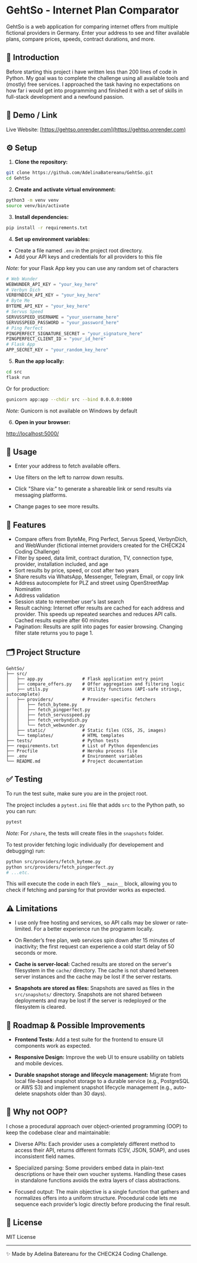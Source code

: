 # GehtSo - Internet Plan Comparator

GehtSo is a web application for comparing internet offers from multiple fictional providers in Germany. Enter your address to see and filter available plans, compare prices, speeds, contract durations, and more.

## 👋 Introduction

Before starting this project i have written less than 200 lines of code in Python. My goal was to complete the challenge using all available tools and (mostly) free services. I approached the task having no expectations on how far i would get into programming and finished it with a set of skills in full-stack development and a newfound passion.

## 🚀 Demo / Link

Live Website: [https://gehtso.onrender.com](https://gehtso.onrender.com)

## ⚙️ Setup

1. **Clone the repository:**

```bash
git clone https://github.com/AdelinaBatereanu/GehtSo.git
cd GehtSo
```

2. **Create and activate virtual environment:**

```bash
python3 -m venv venv
source venv/bin/activate
```

3. **Install dependencies:**

```bash
pip install -r requirements.txt
```

4. **Set up environment variables:**

- Create a file named `.env` in the project root directory.
- Add your API keys and credentials for all providers to this file

*Note:* for your Flask App key you can use any random set of characters

```python
# Web Wunder
WEBWUNDER_API_KEY = "your_key_here"
# Verbyn Dich
VERBYNDICH_API_KEY = "your_key_here"
# Byte Me
BYTEME_API_KEY = "your_key_here"
# Servus Speed
SERVUSSPEED_USERNAME = "your_username_here"
SERVUSSPEED_PASSWORD = "your_password_here"
# Ping Perfect
PINGPERFECT_SIGNATURE_SECRET = "your_signature_here"
PINGPERFECT_CLIENT_ID = "your_id_here"
# Flask App
APP_SECRET_KEY = "your_random_key_here"
```

5. **Run the app locally:**

```bash
cd src
flask run
```

Or for production:

```bash
gunicorn app:app --chdir src --bind 0.0.0.0:8000
```

*Note:* Gunicorn is not available on Windows by default

6. **Open in your browser:**

[http://localhost:5000/](http://localhost:5000/)

## 📝 Usage

- Enter your address to fetch available offers.

- Use filters on the left to narrow down results.

- Click "Share via:" to generate a shareable link or send results via messaging platforms.

- Change pages to see more results.

## 💫 Features

- Compare offers from ByteMe, Ping Perfect, Servus Speed, VerbynDich, and WebWunder (fictional internet providers created for the CHECK24 Coding Challenge)
- Filter by speed, data limit, contract duration, TV, connection type, provider, installation included, and age
- Sort results by price, speed, or cost after two years
- Share results via WhatsApp, Messenger, Telegram, Email, or copy link
- Address autocomplete for PLZ and street using OpenStreetMap Nominatim
- Address validation
- Session state to remember user's last search
- Result caching: Internet offer results are cached for each address and provider. This speeds up repeated searches and reduces API calls. Cached results expire after 60 minutes
- Pagination: Results are split into pages for easier browsing. Changing filter state returns you to page 1.

## 🗂️ Project Structure

```plaintext
GehtSo/
├── src/
│   ├── app.py               # Flask application entry point
│   ├── compare_offers.py    # Offer aggregation and filtering logic
│   ├── utils.py             # Utility functions (API-safe strings, autocomplete)
│   ├── providers/           # Provider-specific fetchers
│   │   ├── fetch_byteme.py
│   │   ├── fetch_pingperfect.py
│   │   ├── fetch_servusspeed.py
│   │   ├── fetch_verbyndich.py
│   │   └── fetch_webwunder.py
│   ├── static/              # Static files (CSS, JS, images)
│   └── templates/           # HTML templates
├── tests/                   # Python tests
├── requirements.txt         # List of Python dependencies
├── Procfile                 # Heroku process file
├── .env                     # Environment variables
└── README.md                # Project documentation 
```

## ✅ Testing

To run the test suite, make sure you are in the project root.
  
The project includes a `pytest.ini` file that adds `src` to the Python path, so you can run:

```bash
pytest
```

*Note:* For `/share`, the tests will create files in the `snapshots` folder.

To test provider fetching logic individually (for developement and debugging) run:

```bash
python src/providers/fetch_byteme.py
python src/providers/fetch_pingperfect.py
# ...etc.
```

This will execute the code in each file’s `__main__` block, allowing you to check if fetching and parsing for that provider works as expected.

## ⚠️ Limitations

- I use only free hosting and services, so API calls may be slower or rate-limited. For a better experience run the programm locally.

- On Render’s free plan, web services spin down after 15 minutes of inactivity; the first request can experience a cold start delay of 50 seconds or more.

- **Cache is server-local:** Cached results are stored on the server's filesystem in the `cache/` directory. The cache is not shared between server instances and the cache may be lost if the server restarts.

- **Snapshots are stored as files:** Snapshots are saved as files in the `src/snapshots/` directory. Snapshots are not shared between deployments and may be lost if the server is redeployed or the filesystem is cleared.

## 🏁 Roadmap & Possible Improvements

- **Frontend Tests:** Add a test suite for the frontend to ensure UI components work as expected.

- **Responsive Design:** Improve the web UI to ensure usability on tablets and mobile devices.

- **Durable snapshot storage and lifecycle management:** Migrate from local file-based snapshot storage to a durable service (e.g., PostgreSQL or AWS S3) and implement snapshot lifecycle management (e.g., auto-delete snapshots older than 30 days).

## 💭 Why not OOP?

I chose a procedural approach over object-oriented programming (OOP) to keep the codebase clear and maintainable:

- Diverse APIs: Each provider uses a completely different method to access their API, returns different formats (CSV, JSON, SOAP), and uses inconsistent field names.

- Specialized parsing: Some providers embed data in plain-text descriptions or have their own voucher systems. Handling these cases in standalone functions avoids the extra layers of class abstractions.

- Focused output: The main objective is a single function that gathers and normalizes offers into a uniform structure. Procedural code lets me sequence each provider’s logic directly before producing the final result.

## 📃 License

MIT License

___
✨ Made by Adelina Batereanu for the CHECK24 Coding Challenge.
